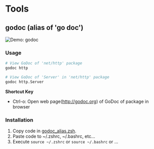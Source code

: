 # Tools

## godoc (alias of 'go doc')

![Demo: godoc](resources/godoc.gif)

### Usage

```sh
# View GoDoc of 'net/http' package 
godoc http

# View GoDoc of 'Server' in 'net/http' package 
godoc http.Server
```

**Shortcut Key**

- Ctrl-o: Open web page(http://godoc.org) of GoDoc of package in browser

### Installation

1. Copy code in [godoc_alias.zsh](https://github.com/x-color/tools/blob/master/godoc_alias.zsh).
2. Paste code to ~/.zshrc, ~/.bashrc, etc...
3. Execute `source ~/.zshrc` or `source ~/.bashrc` or ...

